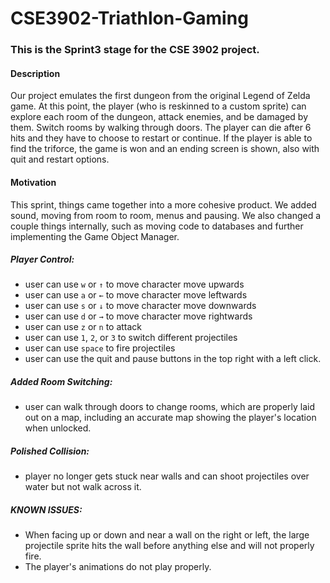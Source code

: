 # CSE3902-Triathlon-Gaming
### This is the Sprint3 stage for the CSE 3902 project.

#### Description
Our project emulates the first dungeon from the original Legend of Zelda game. At this point, the player (who is reskinned to a custom sprite) can explore each room of the dungeon, attack enemies, and be damaged by them. Switch rooms by walking through doors. The player can die after 6 hits and they have to choose to restart or continue. If the player is able to find the triforce, the game is won and an ending screen is shown, also with quit and restart options. 

#### Motivation
This sprint, things came together into a more cohesive product. We added sound, moving from room to room, menus and pausing. We also changed a couple things internally, such as moving code to databases and further implementing the Game Object Manager.

##### Player Control:
* user can use <code>w</code> or <code>↑</code> to move character move upwards
* user can use <code>a</code> or <code>←</code> to move character move leftwards
* user can use <code>s</code> or <code>↓</code> to move character move downwards
* user can use <code>d</code> or <code>→</code> to move character move rightwards
* user can use <code>z</code> or <code>n</code> to attack
* user can use <code>1</code>, <code>2</code>, or <code>3</code> to switch different projectiles
* user can use <code>space</code> to fire projectiles
* user can use the quit and pause buttons in the top right with a left click. 

##### Added Room Switching:
* user can walk through doors to change rooms, which are properly laid out on a map, including an accurate map showing the player's location when unlocked.

##### Polished Collision:
* player no longer gets stuck near walls and can shoot projectiles over water but not walk across it. 

##### KNOWN ISSUES:
* When facing up or down and near a wall on the right or left, the large projectile sprite hits the wall before anything else and will not properly fire.
* The player's animations do not play properly.

